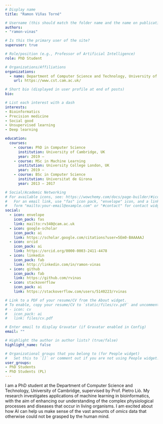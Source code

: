 ```yaml
---
# Display name
title: "Ramon Viñas Torné"

# Username (this should match the folder name and the name on publications)
authors:
- "ramon-vinas"

# Is this the primary user of the site?
superuser: true

# Role/position (e.g., Professor of Artificial Intelligence)
role: PhD Student

# Organizations/Affiliations
organizations:
  - name: Department of Computer Science and Technology, University of Cambridge
    url: https://www.cst.cam.ac.uk/

# Short bio (displayed in user profile at end of posts)
bio: 

# List each interest with a dash
interests:
- Bioinformatics
- Precision medicine
- Social good
- Unsupervised learning
- Deep learning

education:
  courses:
    - course: PhD in Computer Science
      institution: University of Cambridge, UK
      year: 2019 –
    - course: MSc in Machine Learning
      institution: University College London, UK
      year: 2019 –
    - course: BSc in Computer Science
      institution: Universitat de Girona
      year: 2013 – 2017

# Social/Academic Networking
# For available icons, see: https://wowchemy.com/docs/page-builder/#icons
#   For an email link, use "fas" icon pack, "envelope" icon, and a link in the
#   form "mailto:your-email@example.com" or "#contact" for contact widget.
social:
  - icon: envelope
    icon_pack: fas
    link: mailto:rv340@cam.ac.uk
  - icon: google-scholar
    icon_pack: ai
    link: https://scholar.google.com/citations?user=5Em0-BAAAAAJ
  - icon: orcid
    icon_pack: ai
    link: https://orcid.org/0000-0003-2411-4478
  - icon: linkedin
    icon_pack: fab
    link: http://linkedin.com/in/ramon-vinas
  - icon: github
    icon_pack: fab
    link: https://github.com/rvinas
  - icon: stackoverflow
    icon_pack: ai
    link: https://stackoverflow.com/users/5140223/rvinas

# Link to a PDF of your resume/CV from the About widget.
# To enable, copy your resume/CV to `static/files/cv.pdf` and uncomment the lines below.
# - icon: cv
#   icon_pack: ai
#   link: files/cv.pdf

# Enter email to display Gravatar (if Gravatar enabled in Config)
email: ""

# Highlight the author in author lists? (true/false)
highlight_name: false

# Organizational groups that you belong to (for People widget)
#   Set this to `[]` or comment out if you are not using People widget.
user_groups:
- PhD Students
- PhD Students (PL)
---
```


I am a PhD student at the Department of Computer Science and Technology, University of Cambridge, supervised by Prof. Pietro Liò. My research investigates applications of machine learning in bioinformatics, with the aim of enhancing our understanding of the complex physiological processes and diseases that occur in living organisms. I am excited about how AI can help us make sense of the vast amounts of _omics_ data that otherwise could not be grasped by the human mind.